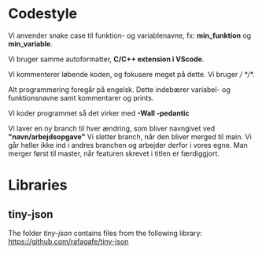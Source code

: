 # Codestyle

Vi anvender snake case til funktion- og variablenavne, fx:  **min_funktion** og **min_variable**.

Vi bruger samme autoformatter, **C/C++ extension i VScode**.

Vi kommenterer løbende koden, og fokusere meget på dette. Vi bruger **/* */**.

Alt programmering foregår på engelsk. Dette indebærer variabel- og funktionsnavne samt kommentarer og prints.

Vi koder programmet så det virker med **-Wall -pedantic**

Vi laver en ny branch til hver ændring, som bliver navngivet ved **"navn/arbejdsopgave"**
Vi sletter branch, når den bliver merged til main. Vi går heller ikke ind i andres branchen og arbejder derfor i vores egne.
Man merger først til master, når featuren skrevet i titlen er færdiggjort.

# Libraries

## tiny-json
The folder *tiny-json* contains files from the following library:
https://github.com/rafagafe/tiny-json
